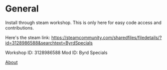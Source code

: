 # General

Install through steam workshop. This is only here for easy code access and contributions.

Here's the steam link: https://steamcommunity.com/sharedfiles/filedetails/?id=3128986588&searchtext=ByrdSpecials

Workshop ID: 3128986588
Mod ID: Byrd Specials

[About](docs/About.md)